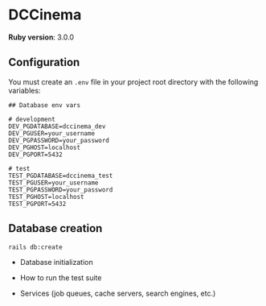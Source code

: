 # DCCinema

**Ruby version**: 3.0.0

## Configuration
You must create an `.env` file in your project root directory with the following
variables:
```dotenv
## Database env vars

# development
DEV_PGDATABASE=dccinema_dev
DEV_PGUSER=your_username
DEV_PGPASSWORD=your_password
DEV_PGHOST=localhost
DEV_PGPORT=5432

# test
TEST_PGDATABASE=dccinema_test
TEST_PGUSER=your_username
TEST_PGPASSWORD=your_password
TEST_PGHOST=localhost
TEST_PGPORT=5432
```


## Database creation

```shell
rails db:create
```

* Database initialization

* How to run the test suite

* Services (job queues, cache servers, search engines, etc.)
